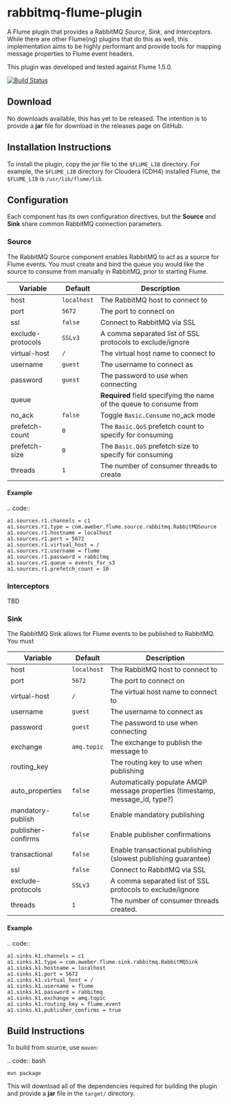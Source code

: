 rabbitmq-flume-plugin
=====================
A Flume plugin that provides a RabbitMQ *Source*, *Sink*, and *Interceptors*. While
there are other Flume(ng) plugins that do this as well, this implementation aims
to be highly performant and provide tools for mapping message properties to Flume
event headers.

This plugin was developed and tested against Flume 1.5.0.

[![Build Status](https://travis-ci.org/gmr/rabbitmq-flume-plugin.svg?branch=master)](https://travis-ci.org/gmr/rabbitmq-flume-plugin)

Download
--------
No downloads available, this has yet to be released. The intention is to provide
a **jar** file for download in the releases page on GitHub.

Installation Instructions
-------------------------
To install the plugin, copy the *jar* file to the ``$FLUME_LIB`` directory. For
example, the ``$FLUME_LIB`` directory for Cloudera (CDH4) installed Flume, the
``$FLUME_LIB`` is ``/usr/lib/flume/lib``.

Configuration
-------------
Each component has its own configuration directives, but the **Source** and **Sink**
share common RabbitMQ connection parameters.

### Source
The RabbitMQ Source component enables RabbitMQ to act as a source for Flume events.
You must create and bind the queue you would like the source to consume from manually
in RabbitMQ, prior to starting Flume.

Variable          | Default       | Description
----------------- | ------------- | -----------
host              | ``localhost`` | The RabbitMQ host to connect to
port              | ``5672``      | The port to connect on
ssl               | ``false``     | Connect to RabbitMQ via SSL
exclude-protocols | ``SSLv3``     | A comma separated list of SSL protocols to exclude/ignore
virtual-host      | ``/``         | The virtual host name to connect to
username          | ``guest``     | The username to connect as
password          | ``guest``     | The password to use when connecting
queue             |               | **Required** field specifying the name of the queue to consume from
no_ack            | ``false``     | Toggle ``Basic.Consume`` no_ack mode
prefetch-count    | ``0``         | The ``Basic.QoS`` prefetch count to specify for consuming
prefetch-size     | ``0``         | The ``Basic.QoS`` prefetch size to specify for consuming
threads           | ``1``         | The number of consumer threads to create

#### Example

.. code::

    a1.sources.r1.channels = c1
    a1.sources.r1.type = com.aweber.flume.source.rabbitmq.RabbitMQSource
    a1.sources.r1.hostname = localhost
    a1.sources.r1.port = 5672
    a1.sources.r1.virtual_host = /
    a1.sources.r1.username = flume
    a1.sources.r1.password = rabbitmq
    a1.sources.r1.queue = events_for_s3
    a1.sources.r1.prefetch_count = 10

### Interceptors
TBD

### Sink
The RabbitMQ Sink allows for Flume events to be published to RabbitMQ. You must

Variable           | Default       | Description
------------------ | ------------- | -----------
host               | ``localhost`` | The RabbitMQ host to connect to
port               | ``5672``      | The port to connect on
virtual-host       | ``/``         | The virtual host name to connect to
username           | ``guest``     | The username to connect as
password           | ``guest``     | The password to use when connecting
exchange           | ``amq.topic`` | The exchange to publish the message to
routing_key        |               | The routing key to use when publishing
auto_properties    | ``false``     | Automatically populate AMQP message properties (timestamp, message_id, type?)
mandatory-publish  | ``false``     | Enable mandatory publishing
publisher-confirms | ``false``     | Enable publisher confirmations
transactional      | ``false``     | Enable transactional publishing (slowest publishing guarantee)
ssl                | ``false``     | Connect to RabbitMQ via SSL
exclude-protocols  | ``SSLv3``     | A comma separated list of SSL protocols to exclude/ignore
threads            | ``1``         | The number of consumer threads created.

#### Example

.. code::

    a1.sinks.k1.channels = c1
    a1.sinks.k1.type = com.aweber.flume.sink.rabbitmq.RabbitMQSink
    a1.sinks.k1.hostname = localhost
    a1.sinks.k1.port = 5672
    a1.sinks.k1.virtual_host = /
    a1.sinks.k1.username = flume
    a1.sinks.k1.password = rabbitmq
    a1.sinks.k1.exchange = amq.topic
    a1.sinks.k1.routing_key = flume.event
    a1.sinks.k1.publisher_confirms = true

Build Instructions
------------------
To build from source, use ``maven``:

.. code:: bash

    mvn package

This will download all of the dependencies required for building the plugin and
provide a **jar** file in the ``target/`` directory.
